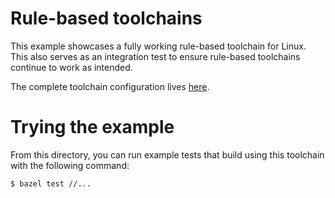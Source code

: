 # Rule-based toolchains
This example showcases a fully working rule-based toolchain for Linux. This also
serves as an integration test to ensure rule-based toolchains continue to work
as intended.

The complete toolchain configuration lives [here](https://github.com/bazelbuild/rules_cc/tree/main/examples/rule_based_toolchain/toolchain).

# Trying the example
From this directory, you can run example tests that build using this toolchain
with the following command:
```
$ bazel test //...
```
